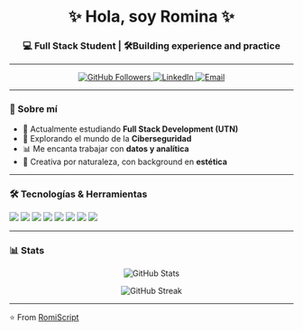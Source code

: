 <!-- Banner -->
<h1 align="center">✨ Hola, soy Romina ✨</h1>
<h3 align="center">💻 Full Stack Student | 🛠️Building experience and practice</h3>

---

<p align="center">
  <a href="https://github.com/RomiScript">
    <img src="https://img.shields.io/github/followers/RomiScript?label=Follow&style=social" alt="GitHub Followers"/>
  </a>
  <a href="https://linkedin.com/in/tu-linkedin" target="_blank">
    <img src="https://img.shields.io/badge/LinkedIn-blue?style=flat&logo=linkedin" alt="LinkedIn"/>
  </a>
  <a href="mailto:tuemail@gmail.com">
    <img src="https://img.shields.io/badge/Email-%23EA4335?style=flat&logo=gmail&logoColor=white" alt="Email"/>
  </a>
</p>

---

### 🚀 Sobre mí
- 🌱 Actualmente estudiando **Full Stack Development (UTN)**
- 🔐 Explorando el mundo de la **Ciberseguridad**
- 📊 Me encanta trabajar con **datos y analítica**
- 🎨 Creativa por naturaleza, con background en **estética**

---

### 🛠️ Tecnologías & Herramientas
<p>
  <img src="https://img.shields.io/badge/HTML5-%23E34F26?style=flat&logo=html5&logoColor=white"/>
  <img src="https://img.shields.io/badge/CSS3-%231572B6?style=flat&logo=css3&logoColor=white"/>
  <img src="https://img.shields.io/badge/JavaScript-%23F7DF1E?style=flat&logo=javascript&logoColor=black"/>
  <img src="https://img.shields.io/badge/React-%2361DAFB?style=flat&logo=react&logoColor=black"/>
  <img src="https://img.shields.io/badge/Node.js-%23339933?style=flat&logo=node.js&logoColor=white"/>
  <img src="https://img.shields.io/badge/Firebase-%23FFCA28?style=flat&logo=firebase&logoColor=black"/>
  <img src="https://img.shields.io/badge/Git-%23F05032?style=flat&logo=git&logoColor=white"/>
  <img src="https://img.shields.io/badge/GitHub-%23181717?style=flat&logo=github&logoColor=white"/>
</p>

---

### 📊 Stats
<p align="center">
  <img src="https://github-readme-stats.vercel.app/api?username=RomiScript&show_icons=true&theme=tokyonight" alt="GitHub Stats" />
</p>

<p align="center">
  <img src="https://streak-stats.demolab.com?user=RomiScript&theme=tokyonight" alt="GitHub Streak"/>
</p>

---

⭐️ From [RomiScript](https://github.com/RomiScript)
